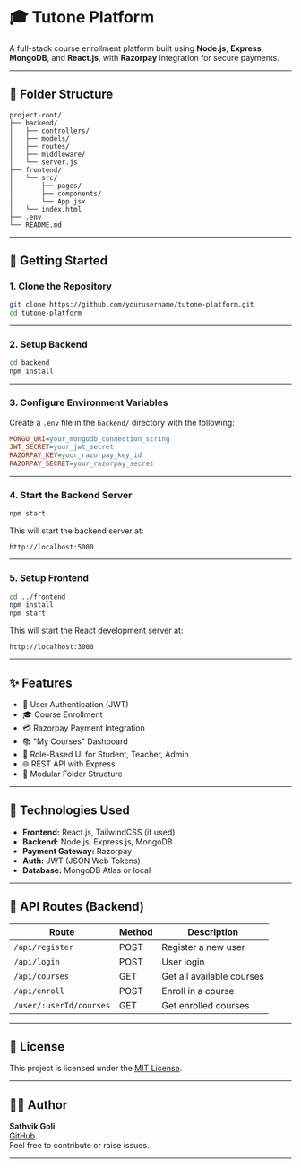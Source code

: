 
# 🎓 Tutone Platform

A full-stack course enrollment platform built using **Node.js**, **Express**, **MongoDB**, and **React.js**, with **Razorpay** integration for secure payments.

---

## 📁 Folder Structure

```text
project-root/
├── backend/
│   ├── controllers/
│   ├── models/
│   ├── routes/
│   ├── middleware/
│   └── server.js
├── frontend/
│   └── src/
│       ├── pages/
│       ├── components/
│       └── App.jsx
│   └── index.html
├── .env
└── README.md
```

---

## 🚀 Getting Started

### 1. Clone the Repository

```bash
git clone https://github.com/yourusername/tutone-platform.git
cd tutone-platform
```

---

### 2. Setup Backend

```bash
cd backend
npm install
```

---

### 3. Configure Environment Variables

Create a `.env` file in the `backend/` directory with the following:

```ini
MONGO_URI=your_mongodb_connection_string
JWT_SECRET=your_jwt_secret
RAZORPAY_KEY=your_razorpay_key_id
RAZORPAY_SECRET=your_razorpay_secret
```

---

### 4. Start the Backend Server

```bash
npm start
```

This will start the backend server at:

```
http://localhost:5000
```

---

### 5. Setup Frontend

```bash
cd ../frontend
npm install
npm start
```

This will start the React development server at:

```
http://localhost:3000
```

---

## ✨ Features

- 🔐 User Authentication (JWT)
- 🎓 Course Enrollment
- 💳 Razorpay Payment Integration
- 📚 "My Courses" Dashboard
- 🧠 Role-Based UI for Student, Teacher, Admin
- 🌐 REST API with Express
- 🧩 Modular Folder Structure

---

## 🔧 Technologies Used

- **Frontend:** React.js, TailwindCSS (if used)
- **Backend:** Node.js, Express.js, MongoDB
- **Payment Gateway:** Razorpay
- **Auth:** JWT (JSON Web Tokens)
- **Database:** MongoDB Atlas or local

---

## 📎 API Routes (Backend)

| Route | Method | Description |
|-------|--------|-------------|
| `/api/register` | POST | Register a new user |
| `/api/login` | POST | User login |
| `/api/courses` | GET | Get all available courses |
| `/api/enroll` | POST | Enroll in a course |
| `/user/:userId/courses` | GET | Get enrolled courses |

---

## 📄 License

This project is licensed under the [MIT License](LICENSE).

---

## 🙋‍♂️ Author

**Sathvik Goli**  
[GitHub](https://github.com/sathvikgoli)  
Feel free to contribute or raise issues.

---
